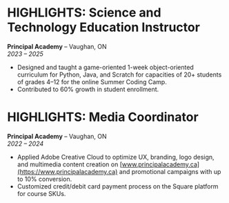 # HIGHLIGHTS: Science and Technology Education Instructor  
**Principal Academy** – Vaughan, ON  
*2023 – 2025*

- Designed and taught a game-oriented 1-week object-oriented curriculum for Python, Java, and Scratch for capacities of 20+ students of grades 4–12 for the online Summer Coding Camp.
- Contributed to 60% growth in student enrollment.

# HIGHLIGHTS: Media Coordinator  
**Principal Academy** – Vaughan, ON  
*2022 – 2024*

- Applied Adobe Creative Cloud to optimize UX, branding, logo design, and multimedia content creation on [www.principalacademy.ca](https://www.principalacademy.ca) and promotional campaigns with up to 10% conversion.
- Customized credit/debit card payment process on the Square platform for course SKUs.
